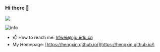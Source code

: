 ### Hi there 👋

![](https://visitor-badge.glitch.me/badge?page_id=hengxin.readme)

![info](https://github-readme-stats.vercel.app/api?username=hengxin&show_icons=true&count_private=true&hide=prs&theme=default_repocard)


- 📫 How to reach me: hfwei@nju.edu.cn
- My Homepage: [https://hengxin.github.io/](https://hengxin.github.io/)

<!--
**hengxin/hengxin** is a ✨ _special_ ✨ repository because its `README.md` (this file) appears on your GitHub profile.

- 🔭 I’m currently working on ...
- 🌱 I’m currently learning ...
- 👯 I’m looking to collaborate on ...
- 🤔 I’m looking for help with ...
- ⚡ Fun fact: ...
-->
